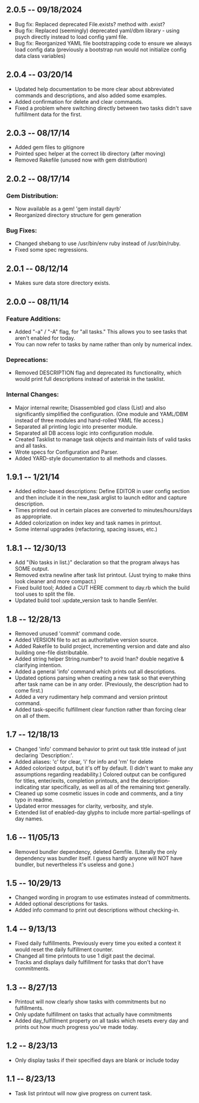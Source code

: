 2.0.5 -- 09/18/2024
-------------------
* Bug fix: Replaced deprecated File.exists? method with .exist?
* Bug fix: Replaced (seemingly) deprecated yaml/dbm library - using psych directly instead to load config yaml file.
* Bug fix: Reorganized YAML file bootstrapping code to ensure we always load config data (previously a bootstrap run would not initialize config data class variables)

2.0.4 -- 03/20/14
-------------------

* Updated help documentation to be more clear about abbreviated commands and descriptions, and also added some examples.
* Added confirmation for delete and clear commands.
* Fixed a problem where switching directly between two tasks didn't save fulfillment data for the first.

2.0.3 -- 08/17/14
------------------

* Added gem files to gitignore
* Pointed spec helper at the correct lib directory (after moving)
* Removed Rakefile (unused now with gem distribution)

2.0.2 -- 08/17/14
------------------

### Gem Distribution:

* Now available as a gem! 'gem install dayrb'
* Reorganized directory structure for gem generation

### Bug Fixes:

* Changed shebang to use /usr/bin/env ruby instead of /usr/bin/ruby.
* Fixed some spec regressions.

2.0.1 -- 08/12/14
------------------

* Makes sure data store directory exists.

2.0.0 -- 08/11/14
------------------

### Feature Additions:

* Added "-a" / "-A" flag, for "all tasks." This allows you to see tasks that aren't enabled for today.
* You can now refer to tasks by name rather than only by numerical index.

### Deprecations:

* Removed DESCRIPTION flag and deprecated its functionality, which would print full descriptions instead of asterisk in the tasklist.

### Internal Changes:

* Major internal rewrite; Disassembled god class (List) and also significantly simplified the configuration. (One module and YAML/DBM instead of three modules and hand-rolled YAML file access.)
* Separated all printing logic into presenter module.
* Separated all DB access logic into configuration module.
* Created Tasklist to manage task objects and maintain lists of valid tasks and all tasks.
* Wrote specs for Configuration and Parser.
* Added YARD-style documentation to all methods and classes.

1.9.1 -- 1/21/14
-------------------

* Added editor-based descriptions: Define EDITOR in user config section and then include it in the new_task arglist to launch editor and capture description.
* Times printed out in certain places are converted to minutes/hours/days as appropriate.
* Added colorization on index key and task names in printout.
* Some internal upgrades (refactoring, spacing issues, etc.)

1.8.1 -- 12/30/13
-------------------

* Add "(No tasks in list.)" declaration so that the program always has SOME output.
* Removed extra newline after task list printout. (Just trying to make thins look cleaner and more compact.)
* Fixed build tool; Added a CUT HERE comment to day.rb which the build tool uses to split the file.
* Updated build tool :update_version task to handle SemVer.

1.8 -- 12/28/13
-------------------

* Removed unused 'commit' command code.
* Added VERSION file to act as authoritative version source.
* Added Rakefile to build project, incrementing version and date and also building one-file distributable.
* Added string helper String.number? to avoid !nan? double negative & clarifying intention.
* Added a general 'info' command which prints out all descriptions.
* Updated options parsing when creating a new task so that everything after task name can be in any order. (Previously, the description had to come first.)
* Added a very rudimentary help command and version printout command.
* Added task-specific fulfillment clear function rather than forcing clear on all of them.

1.7 -- 12/18/13
-------------------

* Changed 'info' command behavior to print out task title instead of just declaring `Description:'.
* Added aliases: 'c' for clear, 'i' for info and 'rm' for delete
* Added colorized output, but it's off by default. (I didn't want to make any assumptions regarding readability.) Colored output can be configured for titles, enter/exits, completion printouts, and the description-indicating star specifically, as well as all of the remaining text generally.
* Cleaned up some cosmetic issues in code and comments, and a tiny typo in readme.
* Updated error messages for clarity, verbosity, and style.
* Extended list of enabled-day glyphs to include more partial-spellings of day names.

1.6 -- 11/05/13
-------------------

* Removed bundler dependency, deleted Gemfile. (Literally the only dependency was bundler itself. I guess hardly anyone will NOT have bundler, but nevertheless it's useless and gone.)

1.5 -- 10/29/13
-------------------

* Changed wording in program to use estimates instead of commitments.
* Added optional descriptions for tasks.
* Added info command to print out descriptions without checking-in.

1.4 -- 9/13/13
-------------------

* Fixed daily fulfillments. Previously every time you exited a context it would reset the daily fulfillment counter.
* Changed all time printouts to use 1 digit past the decimal.
* Tracks and displays daily fulfillment for tasks that don't have commitments.

1.3 -- 8/27/13
-------------------

* Printout will now clearly show tasks with commitments but no fulfillments.
* Only update fulfillment on tasks that actually have commitments
* Added day_fulfillment property on all tasks which resets every day and prints out how much progress you've made today.

1.2 -- 8/23/13
-------------------

* Only display tasks if their specified days are blank or include today

1.1 -- 8/23/13
-------------------

* Task list printout will now give progress on current task.

